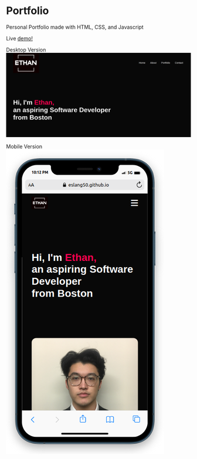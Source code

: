 # Portfolio
Personal Portfolio made with HTML, CSS, and Javascript

Live [demo!](https://eslang50.github.io/Portfolio/)

Desktop Version
![Alt text](/images/desktopPortfolio.png)

Mobile Version
![Alt text](/images/MobilePortfolio.png)
